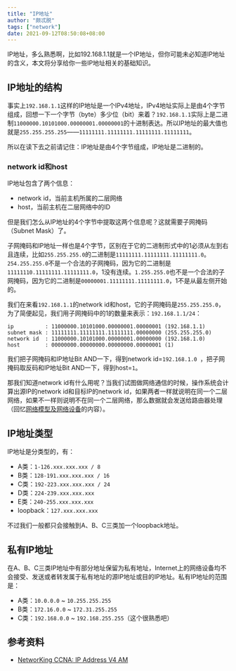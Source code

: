 ```yaml
---
title: "IP地址"
author: "颇忒脱"
tags: ["network"]
date: 2021-09-12T08:50:08+08:00
---
```


<!--more-->

IP地址，多么熟悉啊，比如192.168.1.1就是一个IP地址，但你可能未必知道IP地址的含义，本文将分享给你一些IP地址相关的基础知识。

## IP地址的结构

事实上`192.168.1.1`这样的IP地址是一个IPv4地址，IPv4地址实际上是由4个字节组成，回想一下一个字节（byte）多少位（bit）来着？`192.168.1.1`实际上是二进制`11000000.10101000.00000001.00000001`的十进制表达。所以IP地址的最大值也就是`255.255.255.255`——`11111111.11111111.11111111.11111111`。

所以在读下去之前请记住：IP地址是由4个字节组成，IP地址是二进制的。

### network id和host

IP地址包含了两个信息：

* network id，当前主机所属的二层网络
* host，当前主机在二层网络中的ID

但是我们怎么从IP地址的4个字节中提取这两个信息呢？这就需要子网掩码（Subnet Mask）了。

子网掩码和IP地址一样也是4个字节，区别在于它的二进制形式中的1必须从左到右且连续，比如`255.255.255.0`的二进制是`11111111.11111111.11111111.0`。`254.255.255.0`不是一个合法的子网掩码，因为它的二进制是`11111110.11111111.11111111.0`，1没有连续。`1.255.255.0`也不是一个合法的子网掩码，因为它的二进制是`00000001.11111111.11111111.0`，1不是从最左侧开始的。

我们在来看`192.168.1.1`的network id和host，它的子网掩码是`255.255.255.0`，为了简便起见，我们用子网掩码中的1的数量来表示：`192.168.1.1/24`：

```
ip          : 11000000.10101000.00000001.00000001 (192.168.1.1)
subnet mask : 11111111.11111111.11111111.00000000 (255.255.255.0)
network id  : 11000000.10101000.00000001.00000000 (192.168.1.0)
host        : 00000000.00000000.00000000.00000001 (1)
```

我们把子网掩码和IP地址Bit AND一下，得到network id=`192.168.1.0 `，把子网掩码取反码和IP地址Bit AND一下，得到host=`1`。

那我们知道network id有什么用呢？当我们试图做网络通信的时候，操作系统会计算出源IP的network id和目标IP的network id，如果两者一样就说明在同一个二层网络，如果不一样则说明不在同一个二层网络，那么数据就会发送给路由器处理（回忆[网络模型及网络设备][network-model-and-devices]的内容）。

## IP地址类型

IP地址是分类型的，有：

* A类：`1-126.xxx.xxx.xxx / 8`
* B类：`128-191.xxx.xxx.xxx / 16`
* C类：`192-223.xxx.xxx.xxx / 24`
* D类：`224-239.xxx.xxx.xxx` 
* E类：`240-255.xxx.xxx.xxx`
* loopback：`127.xxx.xxx.xxx`

不过我们一般都只会接触到A、B、C三类加一个loopback地址。

## 私有IP地址

在A、B、C三类IP地址中有部分地址保留为私有地址，Internet上的网络设备均不会接受、发送或者转发属于私有地址的源IP地址或目的IP地址。私有IP地址的范围是：

* A类：`10.0.0.0` ~ `10.255.255.255`
* B类：`172.16.0.0` ~ `172.31.255.255`
* C类：`192.168.0.0` ~ `192.168.255.255`（这个很熟悉吧）

## 参考资料

* [NetworKing CCNA: IP Address V4 AM][networking-ccna-ipv4-am]

[networking-ccna-ipv4-am]: https://www.youtube.com/watch?v=TMjo-Iphjyo
[network-model-and-devices]: network-model-and-devices.md
